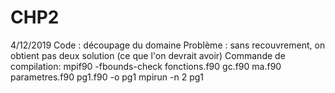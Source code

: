 # CHP2

4/12/2019
Code : découpage du domaine
Problème : sans recouvrement, on obtient pas deux solution (ce que l'on devrait avoir)
Commande de compilation:
mpif90 -fbounds-check fonctions.f90 gc.f90 ma.f90 parametres.f90 pg1.f90 -o pg1
mpirun -n 2 pg1
